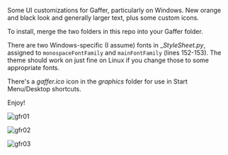 Some UI customizations for Gaffer, particularly on Windows. New orange and black look and generally larger text, plus some custom icons.

To install, merge the two folders in this repo into your Gaffer folder.

There are two Windows-specific (I assume) fonts in __StyleSheet.py_, assigned to `monospaceFontFamily` and `mainFontFamily` (lines 152-153). The theme should work on just fine on Linux if you change those to some appropriate fonts.

There's a _gaffer.ico_ icon in the _graphics_ folder for use in Start Menu/Desktop shortcuts.

Enjoy!

![gfr01](https://github.com/user-attachments/assets/ba888452-de9b-4649-8dd4-b1fc1af373a8)

![gfr02](https://github.com/user-attachments/assets/ea317d8f-d42c-47ce-9cd3-b66a10d807cf)

![gfr03](https://github.com/user-attachments/assets/6d583930-5ea3-475f-9641-388249bafe5f)
